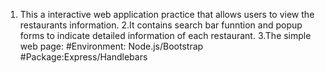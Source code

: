 1. This a interactive web application practice that allows users to view the restaurants information.
2.It contains search bar funntion and popup forms to indicate detailed information of each restaurant.
3.The simple web page:
#Environment: Node.js/Bootstrap
#Package:Express/Handlebars
 